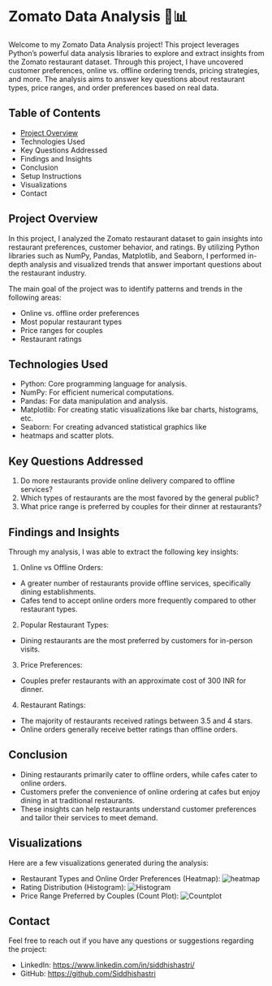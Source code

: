 
# Zomato Data Analysis 🐍📊

Welcome to my Zomato Data Analysis project! This project leverages Python’s powerful data analysis libraries to explore and extract insights from the Zomato restaurant dataset. Through this project, I have uncovered customer preferences, online vs. offline ordering trends, pricing strategies, and more. The analysis aims to answer key questions about restaurant types, price ranges, and order preferences based on real data.

## Table of Contents
- [Project Overview](https://github.com/Siddhishastri/Python_Projects/tree/main/Zomato_Data_Analysis#project-overview)
- Technologies Used
- Key Questions Addressed
- Findings and Insights
- Conclusion
- Setup Instructions
- Visualizations
- Contact

## Project Overview
In this project, I analyzed the Zomato restaurant dataset to gain insights into restaurant preferences, customer behavior, and ratings. By utilizing Python libraries such as NumPy, Pandas, Matplotlib, and Seaborn, I performed in-depth analysis and visualized trends that answer important questions about the restaurant industry.

The main goal of the project was to identify patterns and trends in the following areas:

+ Online vs. offline order preferences
+ Most popular restaurant types
+ Price ranges for couples
+ Restaurant ratings

## Technologies Used

* Python: Core programming language for analysis.
* NumPy: For efficient numerical computations.
* Pandas: For data manipulation and analysis.
* Matplotlib: For creating static visualizations like bar charts, histograms, etc.
* Seaborn: For creating advanced statistical graphics like 
* heatmaps and scatter plots.

## Key Questions Addressed

1. Do more restaurants provide online delivery compared to offline services?
2. Which types of restaurants are the most favored by the general public?
3. What price range is preferred by couples for their dinner at restaurants?

## Findings and Insights

Through my analysis, I was able to extract the following key insights:

1. Online vs Offline Orders:

+ A greater number of restaurants provide offline services, specifically dining establishments.
+ Cafes tend to accept online orders more frequently compared to other restaurant types.

2. Popular Restaurant Types:

+ Dining restaurants are the most preferred by customers for in-person visits.

3. Price Preferences:

+ Couples prefer restaurants with an approximate cost of 300 INR for dinner.

4. Restaurant Ratings:

* The majority of restaurants received ratings between 3.5 and 4 stars.
* Online orders generally receive better ratings than offline orders.

## Conclusion
+ Dining restaurants primarily cater to offline orders, while cafes cater to online orders.
+ Customers prefer the convenience of online ordering at cafes but enjoy dining in at traditional restaurants.
+ These insights can help restaurants understand customer preferences and tailor their services to meet demand.

## Visualizations

Here are a few visualizations generated during the analysis:

+ Restaurant Types and Online Order Preferences (Heatmap):
![heatmap](https://github.com/user-attachments/assets/eb57fb7e-4599-47c5-832a-ed51a644a8a9)
+ Rating Distribution (Histogram):
![Histogram](https://github.com/user-attachments/assets/26790c33-b6dd-4025-ab49-d82842ca568f)
+ Price Range Preferred by Couples (Count Plot):
![Countplot](https://github.com/user-attachments/assets/4e515323-2b7b-4545-9a8e-d74a0c776b5a)


## Contact

Feel free to reach out if you have any questions or suggestions regarding the project:

+ LinkedIn: https://www.linkedin.com/in/siddhishastri/
+ GitHub: https://github.com/Siddhishastri
